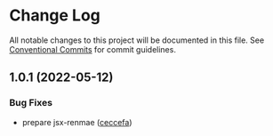 # Change Log

All notable changes to this project will be documented in this file.
See [Conventional Commits](https://conventionalcommits.org) for commit guidelines.

## 1.0.1 (2022-05-12)


### Bug Fixes

* prepare jsx-renmae ([ceccefa](https://github.com/snomiao/js/commit/ceccefa368776dbdf6888fc801039f1e2fcc7ed8))
